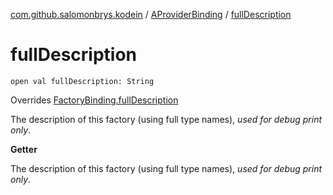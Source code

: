 [com.github.salomonbrys.kodein](../index.md) / [AProviderBinding](index.md) / [fullDescription](.)

# fullDescription

`open val fullDescription: String`

Overrides [FactoryBinding.fullDescription](../-factory-binding/full-description.md)

The description of this factory (using full type names), *used for debug print only*.

**Getter**

The description of this factory (using full type names), *used for debug print only*.

